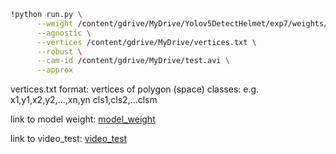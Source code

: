 ```bash
!python run.py \
      --weight /content/gdrive/MyDrive/Yolov5DetectHelmet/exp7/weights/best.pt \
      --agnostic \
      --vertices /content/gdrive/MyDrive/vertices.txt \
      --robust \
      --cam-id /content/gdrive/MyDrive/test.avi \
      --approx
```


vertices.txt format:
vertices of polygon (space) classes: e.g. x1,y1,x2,y2,...,xn,yn cls1,cls2,...clsm


link to model weight:
[model_weight](https://drive.google.com/drive/folders/1-WhlusIw4caB5QcmzAQJwB5vakEpZMxe)


link to video_test:
[video_test](https://drive.google.com/file/d/1-C_LRAiwWv98M3uHFTMVeM0lVEOVY0ia/view?usp=share_link)
